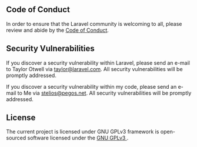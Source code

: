 ## Code of Conduct

In order to ensure that the Laravel community is welcoming to all, please review and abide by the [Code of Conduct](https://laravel.com/docs/contributions#code-of-conduct).

## Security Vulnerabilities

If you discover a security vulnerability within Laravel, please send an e-mail to Taylor Otwell via [taylor@laravel.com](mailto:taylor@laravel.com). All security vulnerabilities will be promptly addressed.

If you discover a security vulnerability within my code, please send an e-mail to Me via [stelios@pegos.net](mailto:stelios@pegos.net). All security vulnerabilities will be promptly addressed.

## License
The current project is licensed under GNU GPLv3 framework is open-sourced software licensed under the [ GNU GPLv3 ](https://choosealicense.com/licenses/gpl-3.0/).
